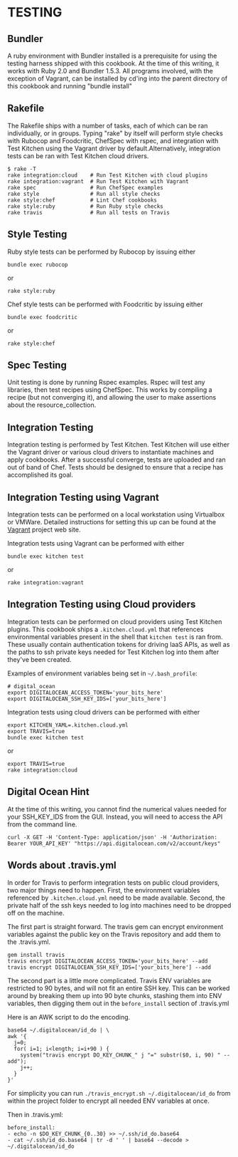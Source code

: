 TESTING
=======

Bundler
-------
A ruby environment with Bundler installed is a prerequisite for using
the testing harness shipped with this cookbook. At the time of this
writing, it works with Ruby 2.0 and Bundler 1.5.3. All programs
involved, with the exception of Vagrant, can be installed by cd'ing
into the parent directory of this cookbook and running "bundle install"

Rakefile
--------
The Rakefile ships with a number of tasks, each of which can be ran
individually, or in groups. Typing "rake" by itself will perform style
checks with Rubocop and Foodcritic, ChefSpec with rspec, and
integration with Test Kitchen using the Vagrant driver by
default.Alternatively, integration tests can be ran with Test Kitchen
cloud drivers.

```
$ rake -T
rake integration:cloud    # Run Test Kitchen with cloud plugins
rake integration:vagrant  # Run Test Kitchen with Vagrant
rake spec                 # Run ChefSpec examples
rake style                # Run all style checks
rake style:chef           # Lint Chef cookbooks
rake style:ruby           # Run Ruby style checks
rake travis               # Run all tests on Travis
```

Style Testing
-------------
Ruby style tests can be performed by Rubocop by issuing either
```
bundle exec rubocop
```
or
```
rake style:ruby
```

Chef style tests can be performed with Foodcritic by issuing either
```
bundle exec foodcritic
```
or
```
rake style:chef
```

Spec Testing
-------------
Unit testing is done by running Rspec examples. Rspec will test any
libraries, then test recipes using ChefSpec. This works by compiling a
recipe (but not converging it), and allowing the user to make
assertions about the resource_collection.

Integration Testing
-------------------
Integration testing is performed by Test Kitchen. Test Kitchen will
use either the Vagrant driver or various cloud drivers to instantiate 
machines and apply cookbooks. After a successful converge, tests are
uploaded and ran out of band of Chef. Tests should be designed to
ensure that a recipe has accomplished its goal.

Integration Testing using Vagrant
---------------------------------
Integration tests can be performed on a local workstation using
Virtualbox or VMWare. Detailed instructions for setting this up can be
found at the [Vagrant](http://vagrantup.com) project web site.

Integration tests using Vagrant can be performed with either
```
bundle exec kitchen test
```
or
```
rake integration:vagrant
```

Integration Testing using Cloud providers
-----------------------------------------
Integration tests can be performed on cloud providers using
Test Kitchen plugins. This cookbook ships a ```.kitchen.cloud.yml```
that references environmental variables present in the shell that
```kitchen test``` is ran from. These usually contain authentication
tokens for driving IaaS APIs, as well as the paths to ssh private keys
needed for Test Kitchen log into them after they've been created.

Examples of environment variables being set in ```~/.bash_profile```:
```
# digital_ocean
export DIGITALOCEAN_ACCESS_TOKEN='your_bits_here'
export DIGITALOCEAN_SSH_KEY_IDS=['your_bits_here']
```

Integration tests using cloud drivers can be performed with either
```
export KITCHEN_YAML=.kitchen.cloud.yml
export TRAVIS=true
bundle exec kitchen test
```
or
```
export TRAVIS=true
rake integration:cloud
```

Digital Ocean Hint
------------------
At the time of this writing, you cannot find the numerical values
needed for your SSH_KEY_IDS from the GUI. Instead, you will need to
access the API from the command line.

    curl -X GET -H 'Content-Type: application/json' -H 'Authorization: Bearer YOUR_API_KEY' "https://api.digitalocean.com/v2/account/keys"

Words about .travis.yml
-----------------------
In order for Travis to perform integration tests on public cloud
providers, two major things need to happen. First, the environment
variables referenced by ```.kitchen.cloud.yml``` need to be made
available. Second, the private half of the ssh keys needed to log into
machines need to be dropped off on the machine.

The first part is straight forward. The travis gem can encrypt
environment variables against the public key on the Travis repository
and add them to the .travis.yml.

```
gem install travis
travis encrypt DIGITALOCEAN_ACCESS_TOKEN='your_bits_here' --add
travis encrypt DIGITALOCEAN_SSH_KEY_IDS=['your_bits_here'] --add
```

The second part is a little more complicated. Travis ENV variables are
restricted to 90 bytes, and will not fit an entire SSH key. This can
be worked around by breaking them up into 90 byte chunks, stashing
them into ENV variables, then digging them out in the
```before_install``` section of .travis.yml

Here is an AWK script to do the encoding.
```
base64 ~/.digitalocean/id_do | \
awk '{
  j=0;
  for( i=1; i<length; i=i+90 ) {
    system("travis encrypt DO_KEY_CHUNK_" j "=" substr($0, i, 90) " --add");
    j++;
  }
}'
```
For simplicity you can run `./travis_encrypt.sh ~/.digitalocean/id_do` from
within the project folder to encrypt all needed ENV variables at once.

Then in .travis.yml:
```
before_install:
- echo -n $DO_KEY_CHUNK_{0..30} >> ~/.ssh/id_do.base64
- cat ~/.ssh/id_do.base64 | tr -d ' ' | base64 --decode >  ~/.digitalocean/id_do
```
